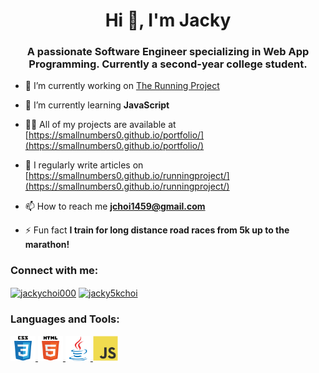 <h1 align="center">Hi 👋, I'm Jacky</h1>
<h3 align="center">A passionate Software Engineer specializing in Web App Programming. Currently a second-year college student.</h3>

- 🔭 I’m currently working on [The Running Project](https://smallnumbers0.github.io/runningproject/)

- 🌱 I’m currently learning **JavaScript**

- 👨‍💻 All of my projects are available at [https://smallnumbers0.github.io/portfolio/](https://smallnumbers0.github.io/portfolio/)

- 📝 I regularly write articles on [https://smallnumbers0.github.io/runningproject/](https://smallnumbers0.github.io/runningproject/)

- 📫 How to reach me **jchoi1459@gmail.com**

- ⚡ Fun fact **I train for long distance road races from 5k up to the marathon!**

<h3 align="left">Connect with me:</h3>
<p align="left">
<a href="https://linkedin.com/in/jackychoi000" target="blank"><img align="center" src="https://raw.githubusercontent.com/rahuldkjain/github-profile-readme-generator/master/src/images/icons/Social/linked-in-alt.svg" alt="jackychoi000" height="30" width="40" /></a>
<a href="https://instagram.com/jacky5kchoi" target="blank"><img align="center" src="https://raw.githubusercontent.com/rahuldkjain/github-profile-readme-generator/master/src/images/icons/Social/instagram.svg" alt="jacky5kchoi" height="30" width="40" /></a>
</p>

<h3 align="left">Languages and Tools:</h3>
<p align="left"> <a href="https://www.w3schools.com/css/" target="_blank" rel="noreferrer"> <img src="https://raw.githubusercontent.com/devicons/devicon/master/icons/css3/css3-original-wordmark.svg" alt="css3" width="40" height="40"/> </a> <a href="https://www.w3.org/html/" target="_blank" rel="noreferrer"> <img src="https://raw.githubusercontent.com/devicons/devicon/master/icons/html5/html5-original-wordmark.svg" alt="html5" width="40" height="40"/> </a> <a href="https://www.java.com" target="_blank" rel="noreferrer"> <img src="https://raw.githubusercontent.com/devicons/devicon/master/icons/java/java-original.svg" alt="java" width="40" height="40"/> </a> <a href="https://developer.mozilla.org/en-US/docs/Web/JavaScript" target="_blank" rel="noreferrer"> <img src="https://raw.githubusercontent.com/devicons/devicon/master/icons/javascript/javascript-original.svg" alt="javascript" width="40" height="40"/> </a> </p>
